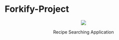 # Forkify-Project
<p align="center">
  <img src="https://user-images.githubusercontent.com/83467033/143691953-ae26e6df-bea2-4c08-9524-647d2e3c109c.PNG" />
</p>

<p align="center">
 Recipe Searching Application
</p>

